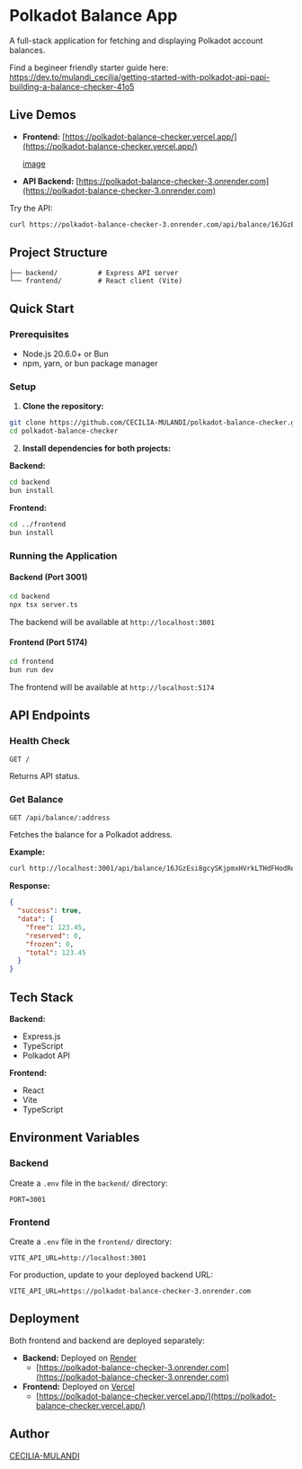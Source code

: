 # Polkadot Balance App

A full-stack application for fetching and displaying Polkadot account balances.

Find a begineer friendly starter guide here: https://dev.to/mulandi_cecilia/getting-started-with-polkadot-api-papi-building-a-balance-checker-41o5

## Live Demos

- **Frontend:** [https://polkadot-balance-checker.vercel.app/](https://polkadot-balance-checker.vercel.app/)

  [image](./frontend/images/image.png)

- **API Backend:** [https://polkadot-balance-checker-3.onrender.com](https://polkadot-balance-checker-3.onrender.com)

Try the API:

```bash
curl https://polkadot-balance-checker-3.onrender.com/api/balance/16JGzEsi8gcySKjpmxHVrkLTHdFHodRepEz8n244gNZpr9J
```

## Project Structure

```
├── backend/          # Express API server
└── frontend/         # React client (Vite)
```

## Quick Start

### Prerequisites

- Node.js 20.6.0+ or Bun
- npm, yarn, or bun package manager

### Setup

1. **Clone the repository:**

```bash
git clone https://github.com/CECILIA-MULANDI/polkadot-balance-checker.git
cd polkadot-balance-checker
```

2. **Install dependencies for both projects:**

**Backend:**

```bash
cd backend
bun install
```

**Frontend:**

```bash
cd ../frontend
bun install
```

### Running the Application

#### Backend (Port 3001)

```bash
cd backend
npx tsx server.ts
```

The backend will be available at `http://localhost:3001`

#### Frontend (Port 5174)

```bash
cd frontend
bun run dev
```

The frontend will be available at `http://localhost:5174`

## API Endpoints

### Health Check

```
GET /
```

Returns API status.

### Get Balance

```
GET /api/balance/:address
```

Fetches the balance for a Polkadot address.

**Example:**

```bash
curl http://localhost:3001/api/balance/16JGzEsi8gcySKjpmxHVrkLTHdFHodRepEz8n244gNZpr9J
```

**Response:**

```json
{
  "success": true,
  "data": {
    "free": 123.45,
    "reserved": 0,
    "frozen": 0,
    "total": 123.45
  }
}
```

## Tech Stack

**Backend:**

- Express.js
- TypeScript
- Polkadot API

**Frontend:**

- React
- Vite
- TypeScript

## Environment Variables

### Backend

Create a `.env` file in the `backend/` directory:

```env
PORT=3001
```

### Frontend

Create a `.env` file in the `frontend/` directory:

```env
VITE_API_URL=http://localhost:3001
```

For production, update to your deployed backend URL:

```env
VITE_API_URL=https://polkadot-balance-checker-3.onrender.com
```

## Deployment

Both frontend and backend are deployed separately:

- **Backend:** Deployed on [Render](https://render.com)
  - [https://polkadot-balance-checker-3.onrender.com](https://polkadot-balance-checker-3.onrender.com)
- **Frontend:** Deployed on [Vercel](https://vercel.com)
  - [https://polkadot-balance-checker.vercel.app/](https://polkadot-balance-checker.vercel.app/)

## Author

[CECILIA-MULANDI](https://github.com/CECILIA-MULANDI)
